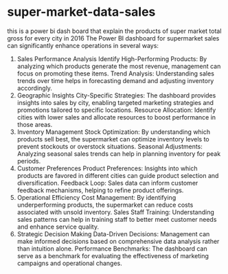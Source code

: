 # super-market-data-sales
this is a power bi dash board that explain the products of super market total gross for every city  in 2016
The Power BI dashboard for supermarket sales can significantly enhance operations in several ways:

1. Sales Performance Analysis
Identify High-Performing Products: By analyzing which products generate the most revenue, management can focus on promoting these items.
Trend Analysis: Understanding sales trends over time helps in forecasting demand and adjusting inventory accordingly.
2. Geographic Insights
City-Specific Strategies: The dashboard provides insights into sales by city, enabling targeted marketing strategies and promotions tailored to specific locations.
Resource Allocation: Identify cities with lower sales and allocate resources to boost performance in those areas.
3. Inventory Management
Stock Optimization: By understanding which products sell best, the supermarket can optimize inventory levels to prevent stockouts or overstock situations.
Seasonal Adjustments: Analyzing seasonal sales trends can help in planning inventory for peak periods.
4. Customer Preferences
Product Preferences: Insights into which products are favored in different cities can guide product selection and diversification.
Feedback Loop: Sales data can inform customer feedback mechanisms, helping to refine product offerings.
5. Operational Efficiency
Cost Management: By identifying underperforming products, the supermarket can reduce costs associated with unsold inventory.
Sales Staff Training: Understanding sales patterns can help in training staff to better meet customer needs and enhance service quality.
6. Strategic Decision Making
Data-Driven Decisions: Management can make informed decisions based on comprehensive data analysis rather than intuition alone.
Performance Benchmarks: The dashboard can serve as a benchmark for evaluating the effectiveness of marketing campaigns and operational changes.

